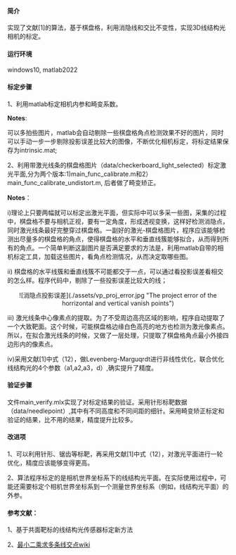 #### 简介
实现了文献[1]的算法，基于棋盘格，利用消隐线和交比不变性，实现3D线结构光相机的标定。

#### 运行环境
windows10, matlab2022

#### 标定步骤
1、利用matlab标定相机内参和畸变系数。

**Notes**:

可以多拍些图片，matlab会自动剔除一些棋盘格角点检测效果不好的图片，同时可以手动一步一步剔除投影误差比较大的图像，不断优化相机标定，将标定结果保存为intrinsic.mat;

2、利用带激光线条的棋盘格图片（data/checkerboard_light_selected）标定激光平面,分为两个版本:1)main_func_calibrate.m和2）main_func_calibrate_undistort.m, 后者做了畸变矫正。

**Notes**：

i)理论上只要两幅就可以标定出激光平面，但实际中可以多采一些图，采集的过程中，棋盘格不要与相机正视，要有一定角度，形成透视变换，这样好检测消隐点，同时激光线条最好完整穿过棋盘格。一副好的激光-棋盘格图片，程序应该能够检测出尽量多的棋盘格的角点，使得棋盘格的水平和垂直线簇能够拟合，从而得到所有的角点。一个简单判断这副图片是否满足要求的方法是，利用matlab自带的相机标定工具，加载这些图片，看角点检测情况，从而决定取哪些图。

ii) 棋盘格的水平线簇和垂直线簇不可能都交于一点，可以通过看投影误差看相交的怎么样。程序代码中，剔除了一些投影误差比较大的线；
<center>
![消隐点投影误差](./assets/vp_proj_error.jpg "The project error of the horrizontal and vertical vanish points")
</center>

iii) 激光线条中心像素点的提取。为了不受周边高亮区域的影响，程序自动提取了一个大致靶面。这个时候，可能棋盘格边缘白色高亮的地方也检测为激光像素点。所以，在拟合激光线条的时候，又做了一层处理，只提取了棋盘格角点最小外接四边形内的像素点。

iv)采用文献[1]中式（12），做Levenberg-Marguqrdt进行非线性优化，联合优化线结构光的4个参数（a1,a2,a3，d）,确实提升了精度。

#### 验证步骤
文件main_verify.mlx实现了对标定结果的验证。采用针形标靶数据（data/needlepoint）,其中有不同高度和不同间距的细针。采用畸变矫正标定和验证的结果，比不用的结果，精度提升比较多。


#### 改进项

1、可以利用针形、锯齿等标靶，再采用文献[1]中式（12），对激光平面进行一轮优化，精度应该能够变得更高。

2、算法程序标定的是相机世界坐标系下的线结构光平面。在实际使用过程中，可能还需要标定个相机世界坐标系到一个测量世界坐标系（例如，线结构光平面）的外参。


#### 参考文献：
1、基于共面靶标的线结构光传感器标定新方法

2、[最小二乘求多条线交点wiki](https://en.wikipedia.org/wiki/Line%E2%80%93line_intersection)

